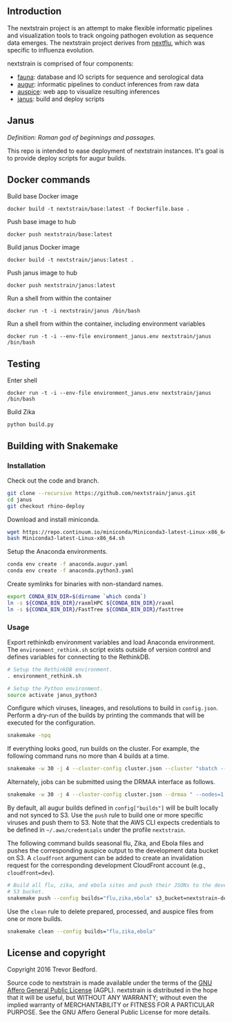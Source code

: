## Introduction

The nextstrain project is an attempt to make flexible informatic pipelines and visualization tools to track ongoing pathogen evolution as sequence data emerges. The nextstrain project derives from [nextflu](https://github.com/blab/nextflu), which was specific to influenza evolution.

nextstrain is comprised of four components:

* [fauna](https://github.com/nextstrain/fauna): database and IO scripts for sequence and serological data
* [augur](https://github.com/nextstrain/augur): informatic pipelines to conduct inferences from raw data
* [auspice](https://github.com/nextstrain/auspice): web app to visualize resulting inferences
* [janus](https://github.com/nextstrain/janus): build and deploy scripts

## Janus

*Definition: Roman god of beginnings and passages.*

This repo is intended to ease deployment of nextstrain instances. It's goal is to provide deploy scripts for augur builds.

## Docker commands

Build base Docker image

    docker build -t nextstrain/base:latest -f Dockerfile.base .

Push base image to hub

    docker push nextstrain/base:latest

Build janus Docker image

    docker build -t nextstrain/janus:latest .

Push janus image to hub

    docker push nextstrain/janus:latest

Run a shell from within the container

    docker run -t -i nextstrain/janus /bin/bash

Run a shell from within the container, including environment variables

    docker run -t -i --env-file environment_janus.env nextstrain/janus /bin/bash

## Testing

Enter shell

    docker run -t -i --env-file environment_janus.env nextstrain/janus /bin/bash

Build Zika

    python build.py

## Building with Snakemake

### Installation

Check out the code and branch.

```bash
git clone --recursive https://github.com/nextstrain/janus.git
cd janus
git checkout rhino-deploy
```

Download and install miniconda.

```bash
wget https://repo.continuum.io/miniconda/Miniconda3-latest-Linux-x86_64.sh
bash Miniconda3-latest-Linux-x86_64.sh
```

Setup the Anaconda environments.

```bash
conda env create -f anaconda.augur.yaml
conda env create -f anaconda.python3.yaml
```

Create symlinks for binaries with non-standard names.

```bash
export CONDA_BIN_DIR=$(dirname `which conda`)
ln -s ${CONDA_BIN_DIR}/raxmlHPC ${CONDA_BIN_DIR}/raxml
ln -s ${CONDA_BIN_DIR}/FastTree ${CONDA_BIN_DIR}/fasttree
```

### Usage

Export rethinkdb environment variables and load Anaconda environment. The
`environment_rethink.sh` script exists outside of version control and defines
variables for connecting to the RethinkDB.

```bash
# Setup the RethinkDB environment.
. environment_rethink.sh

# Setup the Python environment.
source activate janus_python3
```

Configure which viruses, lineages, and resolutions to build in
`config.json`. Perform a dry-run of the builds by printing the commands that
will be executed for the configuration.

```bash
snakemake -npq
```

If everything looks good, run builds on the cluster. For example, the following
command runs no more than 4 builds at a time.

```bash
snakemake -w 30 -j 4 --cluster-config cluster.json --cluster "sbatch --nodes=1 --ntasks=1 --mem={cluster.memory} --cpus-per-task={cluster.cores} --tmp={cluster.disk} --time={cluster.time} --job-name='{cluster.name}' --output='{cluster.stdout}' --error='{cluster.stderr}'"
```

Alternately, jobs can be submitted using the DRMAA interface as follows.

```bash
snakemake -w 30 -j 4 --cluster-config cluster.json --drmaa " --nodes=1 --ntasks=1 --mem={cluster.memory} --cpus-per-task={cluster.cores} --tmp={cluster.disk} --time={cluster.time}" --jobname "{rulename}.{jobid}.sh"
```

By default, all augur builds defined in `config["builds"]` will be built locally
and not synced to S3. Use the `push` rule to build one or more specific viruses
and push them to S3. Note that the AWS CLI expects credentials to be defined in
`~/.aws/credentials` under the profile `nextstrain`.

The following command builds seasonal flu, Zika, and Ebola files and pushes the
corresponding auspice output to the development data bucket on S3. A
`cloudfront` argument can be added to create an invalidation request for the
corresponding development CloudFront account (e.g., `cloudfront=dev`).

```bash
# Build all flu, zika, and ebola sites and push their JSONs to the development
# S3 bucket.
snakemake push --config builds="flu,zika,ebola" s3_bucket=nextstrain-dev-data
```

Use the `clean` rule to delete prepared, processed, and auspice files from one
or more builds.

```bash
snakemake clean --config builds="flu,zika,ebola"
```

## License and copyright

Copyright 2016 Trevor Bedford.

Source code to nextstrain is made available under the terms of the [GNU Affero General Public License](LICENSE.txt) (AGPL). nextstrain is distributed in the hope that it will be useful, but WITHOUT ANY WARRANTY; without even the implied warranty of MERCHANTABILITY or FITNESS FOR A PARTICULAR PURPOSE.  See the GNU Affero General Public License for more details.
